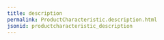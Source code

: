 ```yaml
---
title: description
permalink: ProductCharacteristic.description.html
jsonid: productcharacteristic_description
---
```

